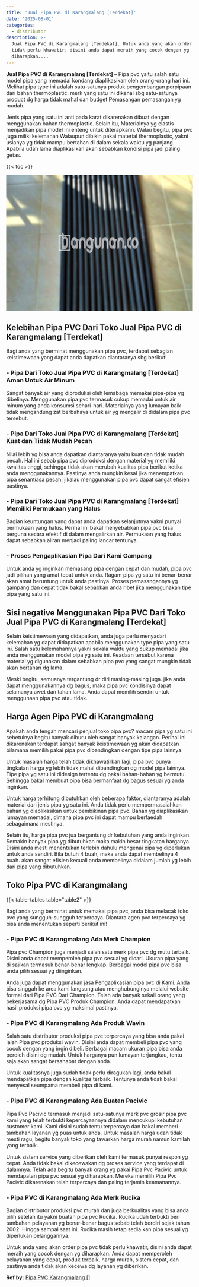 ```yaml
---
title: 'Jual Pipa PVC di Karangmalang [Terdekat]'
date: '2025-08-01'
categories:
  - distributor
description: >-
  Jual Pipa PVC di Karangmalang [Terdekat]. Untuk anda yang akan order pipa pvc
  tidak perlu khawatir, disini anda dapat meraih yang cocok dengan yg
  diharapkan....
---
```


**Jual Pipa PVC di Karangmalang \[Terdekat\]** – Pipa pvc yaitu salah satu model pipa yang memadai kondang diaplikasikan oleh orang-orang hari ini. Melihat pipa type ini adalah satu-satunya produk pengembangan perpipaan dari bahan thermoplastic. merk yang satu ini dikenal sbg satu-satunya product dg harga tidak mahal dan budget Pemasangan pemasangan yg mudah.

Jenis pipa yang satu ini anti pada karat dikarenakan dibuat dengan menggunakan bahan thermoplastic. Selain itu, Materialnya yg elastis menjadikan pipa model ini enteng untuk diterapkann. Walau begitu, pipa pvc juga miliki kelemahan Walaupun dibikin pakai material thermoplastic, yakni usianya yg tidak mampu bertahan di dalam sekala waktu yg panjang. Apabila udah lama diaplikasikan akan sebabkan kondisi pipa jadi paling getas.

{{< toc >}}

![Jual Pipa PVC di Karangmalang [Terdekat]](/images/jaul-pipa-pvc-31.png)

## Kelebihan Pipa PVC Dari Toko Jual Pipa PVC di Karangmalang \[Terdekat\]

Bagi anda yang berminat menggunakan pipa pvc, terdapat sebagian keistimewaan yang dapat anda dapatkan diantaranya sbg berikut!

### \- Pipa Dari Toko Jual Pipa PVC di Karangmalang \[Terdekat\] Aman Untuk Air Minum

Sangat banyak air yang diproduksi oleh lemabaga memakai pipa-pipa yg dibelinya. Menggunakan pipa pvc termasuk cukup memadai untuk air minum yang anda konsumsi sehari-hari. Materialnya yang lumayan baik tidak mengandung zat berbahaya untuk air yg mengalir di didalam pipa pvc tersebut.

### \- Pipa Dari Toko Jual Pipa PVC di Karangmalang \[Terdekat\] Kuat dan Tidak Mudah Pecah

Nilai lebih yg bisa anda dapatkan diantaranya yaitu kuat dan tidak mudah pecah. Hal ini sebab pipa pvc diproduksi dengan material yg memiliki kwalitas tinggi, sehingga tidak akan merubah kualitas pipa berikut ketika anda menggunakannya. Pastinya anda mungkin kesal jika menempatkan pipa senantiasa pecah, jikalau menggunakan pipa pvc dapat sangat efisien pastinya.

### \- Pipa Dari Toko Jual Pipa PVC di Karangmalang \[Terdekat\] Memiliki Permukaan yang Halus

Bagian keuntungan yang dapat anda dapatkan selanjutnya yakni punyai permukaan yang halus. Perihal ini bakal menyebabkan pipa pvc bisa berguna secara efektif di dalam mengalirkan air. Permukaan yang halus dapat sebabkan aliran menjadi paling lancar tentunya.

### \- Proses Pengaplikasian Pipa Dari Kami Gampang

Untuk anda yg inginkan memasang pipa dengan cepat dan mudah, pipa pvc jadi pilihan yang amat tepat untuk anda. Ragam pipa yg satu ini benar-benar akan amat beruntung untuk anda pastinya. Proses pemasangannya yg gampang dan cepat tidak bakal sebabkan anda ribet jika menggunakan tipe pipa yang satu ini.

## Sisi negative Menggunakan Pipa PVC Dari Toko Jual Pipa PVC di Karangmalang \[Terdekat\]

Selain keistimewaan yang didapatkan, anda juga perlu menyadari kelemahan yg dapat didapatkan apabila menggunakan type pipa yang satu ini. Salah satu kelemahannya yakni sekala waktu yang cukup memadai jika anda menggunakan model pipa yg satu ini. Keadaan tersebut karena material yg digunakan dalam sebabkan pipa pvc yang sangat mungkin tidak akan bertahan dg lama.

Meski begitu, semuanya tergantung dr diri masing-masing juga. jika anda dapat menggunakannya dg bagus, maka pipa pvc kondisinya dapat selamanya awet dan tahan lama. Anda dapat memilih sendiri untuk menggunaan pipa pvc atau tidak.

## Harga Agen Pipa PVC di Karangmalang

Apakah anda tengah mencari penjual toko pipa pvc? macam pipa yg satu ini sebetulnya begitu banyak diburu oleh sangat banyak kalangan. Perihal ini dikarenakan terdapat sangat banyak keistimewaan yg akan didapatkan bilamana memilih pakai pipa pvc dibandingkan dengan tipe pipa lainnya.

Untuk masalah harga telah tidak dikhawatirkan lagi, pipa pvc punya tingkatan harga yg lebih tidak mahal dibandingkan dg model pipa lainnya. Tipe pipa yg satu ini didesign tertentu dg pakai bahan-bahan yg bermutu. Sehingga bakal membuat pipa bisa bermanfaat dg bagus sesuai yg anda inginkan.

Untuk harga terhitung dibutuhkan oleh beberapa faktor, diantaranya adalah material dari jenis pipa yg satu ini. Anda tidak perlu mempermasalahkan bahan yg diaplikasikan untuk pembikinan pipa pvc. Bahan yg diaplikasikan lumayan memadai, dimana pipa pvc ini dapat mampu berfaedah sebagaimana mestinya.

Selain itu, harga pipa pvc jua bergantung dr kebutuhan yang anda inginkan. Semakin banyak pipa yg dibutuhkan maka makin besar tingkatan harganya. Disini anda mesti menentukan terlebih dahulu mengenai pipa yg diperlukan untuk anda sendiri. Bila butuh 4 buah, maka anda dapat membelinya 4 buah. akan sangat efisien kecuali anda membelinya didalam jumlah yg lebih dari pipa yang dibutuhkan.

## Toko Pipa PVC di Karangmalang

{{< table-tables table="table2" >}}

Bagi anda yang berminat untuk memakai pipa pvc, anda bisa melacak toko pvc yang sungguh-sungguh terpercaya. Diantara agen pvc terpercaya yg bisa anda menentukan seperti berikut ini!

### \- Pipa PVC di Karangmalang Ada Merk Champion

Pipa pvc Champion juga menjadi salah satu merk pipa pvc dg mutu terbaik. Disini anda dapat memperoleh pipa pvc sesuai yg dicari. Ukuran pipa yang di sajikan termasuk benar-benar lengkap. Berbagai model pipa pvc bisa anda pilih sesuai yg diinginkan.

Anda juga dapat menggunakan jasa Pengaplikasian pipa pvc di Kami. Anda bisa singgah ke area kami langsung atau menghubunginya melalui website formal dari Pipa PVC Dari Champion. Telah ada banyak sekali orang yang bekerjasama dg Pipa PVC Produk Champion. Anda dapat mendapatkan hasil produksi pipa pvc yg maksimal pastinya.

### \- Pipa PVC di Karangmalang Ada Produk Wavin

Salah satu distributor produksi pipa pvc terpercaya yang bisa anda pakai ialah Pipa pvc produksi wavin. Disini anda dapat membeli pipa pvc yang cocok dengan yang ingin dibeli. Berbagai macam ukuran pipa bisa anda peroleh disini dg mudah. Untuk harganya pun lumayan terjangkau, tentu saja akan sangat bersahabat dengan anda.

Untuk kualitasnya juga sudah tidak perlu diragukan lagi, anda bakal mendapatkan pipa dengan kualitas terbaik. Tentunya anda tidak bakal menyesal seumpama membeli pipa di kami.

### \- Pipa PVC di Karangmalang Ada Buatan Pacivic

Pipa Pvc Pacivic termasuk menjadi satu-satunya merk pvc grosir pipa pvc kami yang telah terbukti kepercayaannya didalam mencukupi kebutuhan customer kami. Kami disini sudah tentu terpercaya dan bakal memberi tambahan layanan yg puas untuk anda. Untuk masalah harga udah tidak mesti ragu, begitu banyak toko yang tawarkan harga murah namun kamilah yang terbaik.

Untuk sistem service yang diberikan oleh kami termasuk punyai respon yg cepat. Anda tidak bakal dikecewakan dg proses service yang terdapat di dalamnya. Telah ada begitu banyak orang yg pakai Pipa Pvc Pacivic untuk mendapatan pipa pvc sesuai yg diharapkan. Mereka memilih Pipa Pvc Pacivic dikarenakan telah terpercaya dan paling terjamin keamanannya.

### \- Pipa PVC di Karangmalang Ada Merk Rucika

Bagian distributor produksi pvc murah dan juga berkualitas yang bisa anda pilih setelah itu yakni buatan pipa pvc Rucika. Rucika udah terbukti beri tambahan pelayanan yg benar-benar bagus sebab telah berdiri sejak tahun 2002. Hingga sampai saat ini, Rucika masih tetap sedia kan pipa sesuai yg diperlukan pelanggannya.

Untuk anda yang akan order pipa pvc tidak perlu khawatir, disini anda dapat meraih yang cocok dengan yg diharapkan. Anda dapat memperoleh pelayanan yang cepat, produk terbaik, harga murah, sistem cepat, dan pastinya anda tidak akan kecewa dg layanan yg diberikan.

**Ref by:** [Pipa PVC Karangmalang []](https://id.wikipedia.org/wiki/Pipa)
